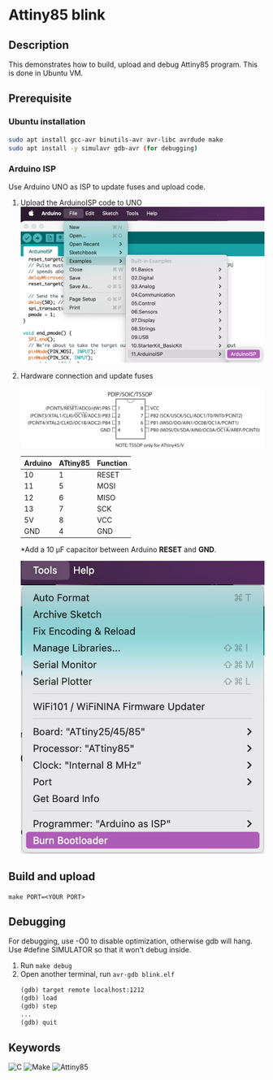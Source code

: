 # Attiny85 blink

## Description
This demonstrates how to build, upload and debug Attiny85 program. This is done in Ubuntu VM.

## Prerequisite
### Ubuntu installation
```bash
sudo apt install gcc-avr binutils-avr avr-libc avrdude make
sudo apt install -y simulavr gdb-avr (for debugging)
```

### Arduino ISP
Use Arduino UNO as ISP to update fuses and upload code.

1. Upload the ArduinoISP code to UNO
![upload_isp.png](upload_isp.png)

2. Hardware connection and update fuses

    ![attiny85_pinout.png](attiny85_pinout.jpeg)

    | Arduino | ATtiny85 | Function |
    |----------|-----------|-----------|
    | 10 | 1 | RESET |
    | 11 | 5 | MOSI |
    | 12 | 6 | MISO |
    | 13 | 7 | SCK |
    | 5V | 8 | VCC |
    | GND | 4 | GND |

    *Add a 10 µF capacitor between Arduino **RESET** and **GND**.

    ![update_fuses.png](update_fuses.png)

## Build and upload
`make PORT=<YOUR PORT>`

## Debugging
For debugging, use -O0 to disable optimization, otherwise gdb will hang.
Use #define SIMULATOR so that it won't debug inside.

1. Run `make debug`
2. Open another terminal, run `avr-gdb blink.elf`
    ```
    (gdb) target remote localhost:1212
    (gdb) load
    (gdb) step
    ...
    (gdb) quit
    ```

## Keywords
![C](https://img.shields.io/badge/Language-C-blue)
![Make](https://img.shields.io/badge/Make-orange)
![Attiny85](https://img.shields.io/badge/ATtiny85-lightgrey)